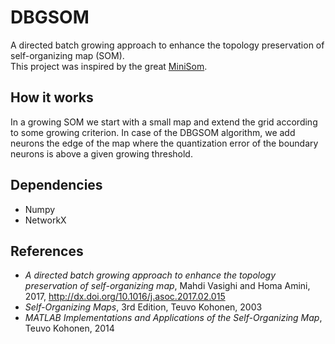 # DBGSOM
A directed batch growing approach to enhance the topology preservation of self-organizing map (SOM).  
This project was inspired by the great [MiniSom](https://github.com/JustGlowing/minisom).

## How it works
In a growing SOM we start with a small map and extend the grid according to some growing criterion. In case of the DBGSOM algorithm, we add neurons the edge of the map where the quantization error of the boundary neurons is above a given growing threshold.

## Dependencies
- Numpy
- NetworkX

## References
- _A directed batch growing approach to enhance the topology preservation of self-organizing map_, Mahdi Vasighi and Homa Amini, 2017, http://dx.doi.org/10.1016/j.asoc.2017.02.015
- _Self-Organizing Maps_, 3rd Edition, Teuvo Kohonen, 2003
- _MATLAB Implementations and Applications of the Self-Organizing Map_, Teuvo Kohonen, 2014
